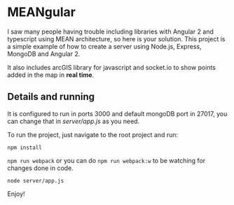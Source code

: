 MEANgular
=========

I saw many people having trouble including libraries with Angular 2 and typescript using MEAN architecture, so here is your solution.
This project is a simple example of how to create a server using Node.js, Express, MongoDB and Angular 2.

It also includes arcGIS library for javascript and socket.io to show points added in the map in **real time**.

Details and running
-------------------

It is configured to run in ports 3000 and default mongoDB port in 27017, you can change that in *server/app.js* as you need.

To run the project, just navigate to the root project and run:

`npm install`

`npm run webpack` or you can do `npm run webpack:w` to be watching for changes done in code.

`node server/app.js`

Enjoy!
